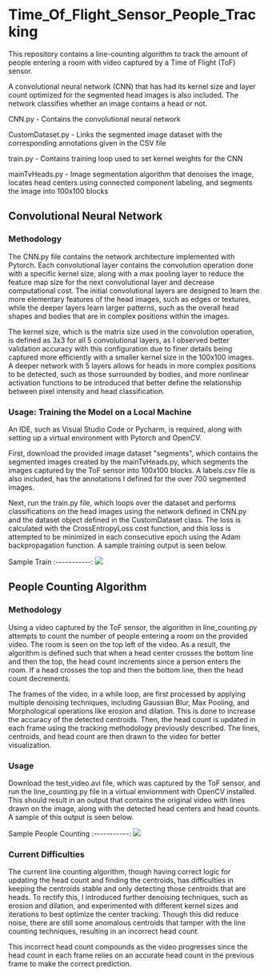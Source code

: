# Time_Of_Flight_Sensor_People_Tracking
This repository contains a line-counting algorithm to track the amount of people entering a room with video captured by a Time of Flight (ToF) sensor.

A convolutional neural network (CNN) that has had its kernel size and layer count optimized for the segmented head images is also included.
The network classifies whether an image contains a head or not.

CNN.py - Contains the convolutional neural network

CustomDataset.py - Links the segmented image dataset with the corresponding annotations given in the CSV file

train.py - Contains training loop used to set kernel weights for the CNN

mainTvHeads.py - Image segmentation algorithm that denoises the image, locates head centers using connected component labeling, and segments the image into 100x100 blocks

## Convolutional Neural Network
### Methodology
The CNN.py file contains the network architecture implemented with Pytorch. Each convolutional layer contains the convolution operation done with a specific kernel size, along with a max pooling layer to reduce the feature map size for the next convolutional layer and decrease computational cost. The initial convolutional layers are designed to learn the more elementary features of the head images, such as edges or textures, while the deeper layers learn larger patterns, such as the overall head shapes and bodies that are in complex positions within the images. 

The kernel size, which is the matrix size used in the convolution operation, is defined as 3x3 for all 5 convolutional layers, as I observed better validation accuracy with this configuration due to finer details being captured more efficiently with a smaller kernel size in the 100x100 images. A deeper network with 5 layers allows for heads in more complex positions to be detected, such as those surrounded by bodies, and more nonlinear activation functions to be introduced that better define the relationship between pixel intensity and head classification.


### Usage: Training the Model on a Local Machine
An IDE, such as Visual Studio Code or Pycharm, is required, along with setting up a virtual environment with Pytorch and OpenCV.

First, download the provided image dataset "segments", which contains the segmented images created by the mainTvHeads.py, which segments the images captured by the ToF sensor into 100x100 blocks. A labels.csv file is also included, has the annotations I defined for the over 700 segmented images. 

Next, run the train.py file, which loops over the dataset and performs classifications on the head images using the network defined in CNN.py and the dataset object defined in the CustomDataset class. The loss is calculated with the CrossEntropyLoss cost function, and this loss is attempted to be minimized in each consecutive epoch using the Adam backpropagation function. A sample training output is seen below.


Sample Train
:-----------:
![](https://i.gyazo.com/5e771dbc4668b6b05d9d93339213a3e0.png)

## People Counting Algorithm
### Methodology
Using a video captured by the ToF sensor, the algorithm in line_counting.py attempts to count the number of people entering a room on the provided video. The room is seen on the top left of the video. As a result, the algorithm is defined such that when a head center crosses the bottom line and then the top, the head count increments since a person enters the room. If a head crosses the top and then the bottom line, then the head count decrements. 

The frames of the video, in a while loop, are first processed by applying multiple denoising techniques, including Gaussian Blur, Max Pooling, and Morphological operations like erosion and dilation. This is done to increase the accuracy of the detected centroids. Then, the head count is updated in each frame using the tracking methodology previously described. The lines, centroids, and head count are then drawn to the video for better visualization.

### Usage
Download the test_video.avi file, which was captured by the ToF sensor, and run the line_counting.py file in a virtual enviornment with OpenCV installed. This should result in an output that contains the original video with lines drawn on the image, along with the detected head centers and head counts. A sample of this output is seen below.



Sample People Counting
:-----------:
![](https://s5.ezgif.com/tmp/ezgif-5-f14d44d9dd.gif)

### Current Difficulties
The current line counting algorithm, though having correct logic for updating the head count and finding the centroids, has difficulties in keeping the centroids stable and only detecting those centroids that are heads. To rectify this, I introduced further denoising techniques, such as erosion and dilation, and experimented with different kernel sizes and iterations to best optimize the center tracking. Though this did reduce noise, there are still some anomalous centroids that tamper with the line counting techniques, resulting in an incorrect head count. 

This incorrect head count compounds as the video progresses since the head count in each frame relies on an accurate head count in the previous frame to make the correct prediction.
